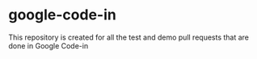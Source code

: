 # google-code-in
This repository is created for all the test and demo pull requests that are done in Google Code-in
